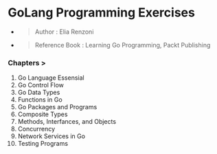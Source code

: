 # GoLang Programming  Exercises 
* > Author : Elia Renzoni
* > Reference Book : Learning Go Programming, Packt Publishing

### Chapters > 
1) Go Language Essensial
2) Go Control Flow
3) Go Data Types
4) Functions in Go
5) Go Packages and Programs
6) Composite Types
7) Methods, Interfances, and Objects
8) Concurrency
9) Network Services in Go
10) Testing Programs
